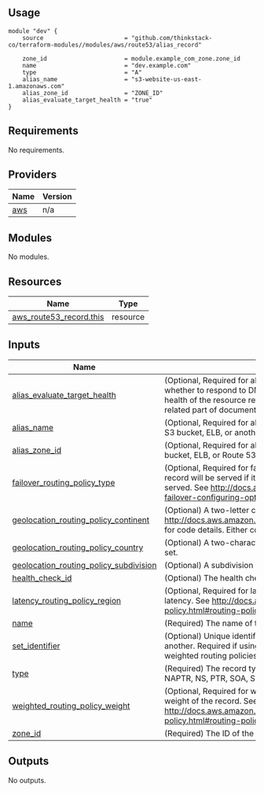 ## Usage
    module "dev" {
        source                       = "github.com/thinkstack-co/terraform-modules//modules/aws/route53/alias_record"

        zone_id                      = module.example_com_zone.zone_id
        name                         = "dev.example.com"
        type                         = "A"
        alias_name                   = "s3-website-us-east-1.amazonaws.com"
        alias_zone_id                = "ZONE_ID"
        alias_evaluate_target_health = "true"
    }

<!-- BEGIN_TF_DOCS -->
## Requirements

No requirements.

## Providers

| Name | Version |
|------|---------|
| <a name="provider_aws"></a> [aws](#provider\_aws) | n/a |

## Modules

No modules.

## Resources

| Name | Type |
|------|------|
| [aws_route53_record.this](https://registry.terraform.io/providers/hashicorp/aws/latest/docs/resources/route53_record) | resource |

## Inputs

| Name | Description | Type | Default | Required |
|------|-------------|------|---------|:--------:|
| <a name="input_alias_evaluate_target_health"></a> [alias\_evaluate\_target\_health](#input\_alias\_evaluate\_target\_health) | (Optional, Required for alias record) Set to true if you want Route 53 to determine whether to respond to DNS queries using this resource record set by checking the health of the resource record set. Some resources have special requirements, see related part of documentation. | `bool` | `null` | no |
| <a name="input_alias_name"></a> [alias\_name](#input\_alias\_name) | (Optional, Required for alias record) DNS domain name for a CloudFront distribution, S3 bucket, ELB, or another resource record set in this hosted zone. | `string` | `null` | no |
| <a name="input_alias_zone_id"></a> [alias\_zone\_id](#input\_alias\_zone\_id) | (Optional, Required for alias record) Hosted zone ID for a CloudFront distribution, S3 bucket, ELB, or Route 53 hosted zone. See resource\_elb.zone\_id for example. | `string` | `null` | no |
| <a name="input_failover_routing_policy_type"></a> [failover\_routing\_policy\_type](#input\_failover\_routing\_policy\_type) | (Optional, Required for failover routing) PRIMARY or SECONDARY. A PRIMARY record will be served if its healthcheck is passing, otherwise the SECONDARY will be served. See http://docs.aws.amazon.com/Route53/latest/DeveloperGuide/dns-failover-configuring-options.html#dns-failover-failover-rrsets | `string` | `null` | no |
| <a name="input_geolocation_routing_policy_continent"></a> [geolocation\_routing\_policy\_continent](#input\_geolocation\_routing\_policy\_continent) | (Optional) A two-letter continent code. See http://docs.aws.amazon.com/Route53/latest/APIReference/API_GetGeoLocation.html for code details. Either continent or country must be specified. | `string` | `null` | no |
| <a name="input_geolocation_routing_policy_country"></a> [geolocation\_routing\_policy\_country](#input\_geolocation\_routing\_policy\_country) | (Optional) A two-character country code or * to indicate a default resource record set. | `string` | `null` | no |
| <a name="input_geolocation_routing_policy_subdivision"></a> [geolocation\_routing\_policy\_subdivision](#input\_geolocation\_routing\_policy\_subdivision) | (Optional) A subdivision code for a country. | `string` | `null` | no |
| <a name="input_health_check_id"></a> [health\_check\_id](#input\_health\_check\_id) | (Optional) The health check the record should be associated with. | `string` | `null` | no |
| <a name="input_latency_routing_policy_region"></a> [latency\_routing\_policy\_region](#input\_latency\_routing\_policy\_region) | (Optional, Required for latency routing) An AWS region from which to measure latency. See http://docs.aws.amazon.com/Route53/latest/DeveloperGuide/routing-policy.html#routing-policy-latency | `string` | `null` | no |
| <a name="input_name"></a> [name](#input\_name) | (Required) The name of the record. | `string` | n/a | yes |
| <a name="input_set_identifier"></a> [set\_identifier](#input\_set\_identifier) | (Optional) Unique identifier to differentiate records with routing policies from one another. Required if using failover, geolocation, latency, multivalue\_answer, or weighted routing policies documented below. | `string` | `null` | no |
| <a name="input_type"></a> [type](#input\_type) | (Required) The record type. Valid values are A, AAAA, CAA, CNAME, DS, MX, NAPTR, NS, PTR, SOA, SPF, SRV and TXT. | `string` | n/a | yes |
| <a name="input_weighted_routing_policy_weight"></a> [weighted\_routing\_policy\_weight](#input\_weighted\_routing\_policy\_weight) | (Optional, Required for weighted routing) A numeric value indicating the relative weight of the record. See http://docs.aws.amazon.com/Route53/latest/DeveloperGuide/routing-policy.html#routing-policy-weighted. | `number` | `null` | no |
| <a name="input_zone_id"></a> [zone\_id](#input\_zone\_id) | (Required) The ID of the hosted zone to contain this record. | `string` | n/a | yes |

## Outputs

No outputs.
<!-- END_TF_DOCS -->
